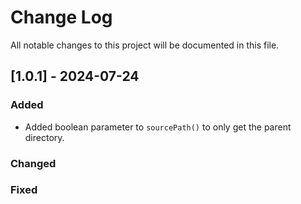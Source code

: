# Change Log
All notable changes to this project will be documented in this file.

## [1.0.1] - 2024-07-24

### Added
- Added boolean parameter to `sourcePath()` to only get the parent directory.

### Changed

### Fixed